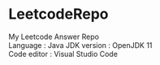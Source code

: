 # LeetcodeRepo
My Leetcode Answer Repo  
Language : Java
JDK version : OpenJDK 11  
Code editor : Visual Studio Code


